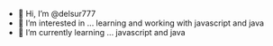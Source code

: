 - 👋 Hi, I’m @delsur777
- 👀 I’m interested in ... learning and working with javascript and java
- 🌱 I’m currently learning ... javascript and java


<!---
delsur777/delsur777 is a ✨ special ✨ repository because its `README.md` (this file) appears on your GitHub profile.
You can click the Preview link to take a look at your changes.
--->
